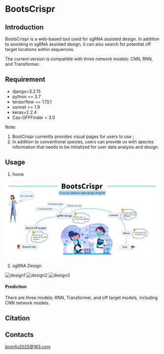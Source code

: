 # BootsCrispr

## Introduction
BootsCrispr is a web-based tool used for sgRNA assisted design. In addition to assisting in sgRNA assisted design, it can
also search for potential off target locations within sequences.
 

The current version is compatible with three network models: CNN, RNN, and Transformer.

 
 
## Requirement
* django=3.2.15
* python == 3.7
* tensorflow == 1.13.1
* sonnet == 1.9
* keras=2.2.4
* Cas-OFFFinder = 3.0


Note:
1. BootCrispr currently provides visual pages for users to use ;
2. In addition to conventional species, users can provide us with species information that needs to be initialized for user data analysis and design.

## Usage
1. home

![home](static/images/img_6.png)

2. sgRNA Design

![design1](static/images/Figures5.png)
![design2](static/images/Figures6-A.png)
![design3](static/images/Figures6-B.png)





#### Prediction
There are three models: RNN, Transformer, and off target models, including CNN network models.

## Citation

## Contacts
bioinfo2025@163.com
